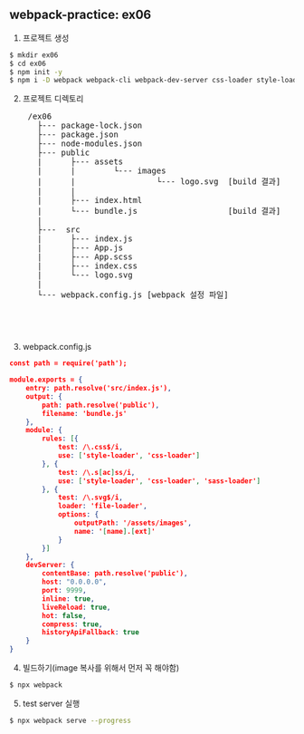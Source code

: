 ## webpack-practice: ex06
1. 프로젝트 생성
```bash
$ mkdir ex06
$ cd ex06
$ npm init -y
$ npm i -D webpack webpack-cli webpack-dev-server css-loader style-loader sass-loader node-sass image-loader
```
2. 프로젝트 디렉토리
    <pre>
    /ex06
      ├--- package-lock.json
      ├--- package.json
      ├--- node-modules.json
      ├--- public
      |      ├--- assets
      |      |        └--- images
      |      |                 └--- logo.svg  [build 결과]
      |      |
      |      ├--- index.html  
      |      └--- bundle.js                   [build 결과]
      |
      ├---  src
      |      ├--- index.js
      |      ├--- App.js
      |      ├--- App.scss
      |      ├--- index.css
      |      └--- logo.svg
      |
      └--- webpack.config.js [webpack 설정 파일]
    <pre>

3. webpack.config.js
```json
const path = require('path');

module.exports = {
    entry: path.resolve('src/index.js'),
    output: {
        path: path.resolve('public'),
        filename: 'bundle.js'
    },
    module: {
        rules: [{
            test: /\.css$/i,
            use: ['style-loader', 'css-loader']
        }, {
            test: /\.s[ac]ss/i,
            use: ['style-loader', 'css-loader', 'sass-loader']
        }, {
            test: /\.svg$/i,
            loader: 'file-loader',
            options: {
                outputPath: '/assets/images',
                name: '[name].[ext]'
            }
        }]
    },
    devServer: {
        contentBase: path.resolve('public'),
        host: "0.0.0.0",
        port: 9999,
        inline: true,
        liveReload: true,
        hot: false,
        compress: true,
        historyApiFallback: true
    }
}
```

4. 빌드하기(image 복사를 위해서 먼저 꼭 해야함)
```bash
$ npx webpack 
```

5. test server 실행
```bash
$ npx webpack serve --progress
```



